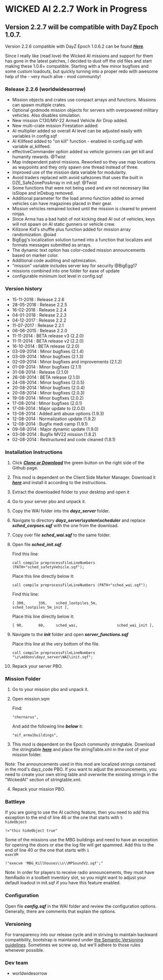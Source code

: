 WICKED AI 2.2.7 Work in Progress
==============

## Version 2.2.7 will be compatible with DayZ Epoch 1.0.7.

Version 2.2.6 compatible with DayZ Epoch 1.0.6.2 can be found ***[Here](https://github.com/f3cuk/WICKED-AI/releases/tag/2.2.6)***.

Since I really like (read love) the Wicked AI missions and support for them has gone in the latest patches, I decided to dust off the old files and start making these 1.0.6+ compatible. Starting with a few minor bugfixes and some custom loadouts, but quickly turning into a proper redo with awesome help of the - very much alive - mod community!

### Release 2.2.6 (worldwidesorrow)
- Mission objects and crates use compact arrays and functions. Missions can spawn multiple crates.
- Optional godmode mission objects for servers with overpowered military vehicles. Also disables simulation.
- New mission C130/MV-22 Armed Vehicle Air Drop added.
- New multi-crate mission Firestation added.
- AI multiplier added so overall AI level can be adjusted easily with variables in config.sqf
- AI Killfeed added to "on kill" function - enabled in config.sqf with variable ai_killfeed.
- effectiveCommander option added so vehicle gunners can get kill and humanity rewards. @Twist
- Map independent patrol missions. Reworked so they use map locations as waypoints and they only spawn one thread instead of three.
- Improved use of the mission data variable for modularity.
- Avoid traders replaced with avoid safezones that uses the built in DZE_SafeZonePosArray in init.sqf. @Twist
- Some functions that were not being used and are not necessary like isSlope and inDebug removed.
- Additional parameter for the load ammo function added so armed vehicles can have magazines placed in their gear.
- Mission vehicles remained locked until the mission is cleared to prevent ninjas.
- Since Arma has a bad habit of not kicking dead AI out of vehicles, keys will not spawn on AI static gunners or vehicle crew.
- Killzone Kid's shuffle plus function added for mission array randomization. @oiad
- BigEgg's localization solution turned into a function that localizes and formats messages submitted as arrays.
- The dynamic text option has color-coded mission announcements based on marker color.
- Additional code auditing and optimization.
- "mission" variable includes server key for security @BigEgg17
- missions combined into one folder for ease of update
- configurable minimum loot level in config.sqf

### Version history
- 15-11-2018 : Release 2.2.6
- 28-05-2018 : Release 2.2.5
- 16-02-2018 : Release 2.2.4
- 04-01-2018 : Release 2.2.3
- 04-12-2017 : Release 2.2.2
- 11-07-2017 : Release 2.2.1
- 06-06-2015 : Release 2.2.0
- 11-11-2014 : BETA release v3 (2.2.0)
- 11-11-2014 : BETA release v2 (2.2.0)
- 16-10-2014 : BETA release (2.2.0)
- 03-09-2014 : Minor bugfixes (2.1.4)
- 03-09-2014 : Minor bugfixes (2.1.3)
- 02-09-2014 : Minor bugfixes and improvements (2.1.2)
- 01-09-2014 : Minor bugfixes (2.1.1)
- 31-08-2014 : Release (2.1.0)
- 26-08-2014 : BETA release (2.1.0)
- 24-08-2014 : Minor bugfixes (2.0.5)
- 20-08-2014 : Minor bugfixes (2.0.4)
- 20-08-2014 : Minor bugfixes (2.0.3)
- 19-08-2014 : Minor bugfixes (2.0.2)
- 17-08-2014 : Minor bugfixes (2.0.1)
- 17-08-2014 : Major update to (2.0.0)
- 13-08-2014 : Added anti abuse options (1.9.3)
- 12-08-2014 : Normalization update (1.9.2)
- 12-08-2014 : Bugfix medi camp (1.9.1)
- 09-08-2014 : Major dynamic update (1.9.0)
- 03-08-2014 : Bugfix MV22 mission (1.8.2)
- 02-08-2014 : Restructured and code cleaned (1.8.1)

### Installation Instructions

1. Click ***[Clone or Download](https://github.com/f3cuk/WICKED-AI/archive/master.zip)*** the green button on the right side of the Github page.

2. This mod is dependent on the Client Side Marker Manager. Download it ***[here](https://github.com/worldwidesorrow/Client-Side-Marker-Manager/)*** and install it according to the instructions.

3. Extract the downloaded folder to your desktop and open it
4. Go to your server pbo and unpack it.
5. Copy the WAI folder into the ***dayz_server*** folder.
6. Navigate to directory ***dayz_server\system\scheduler*** and replace ***sched_corpses.sqf*** with the one from the download.
7. Copy over file ***sched_wai.sqf*** to the same folder.
8. Open file ***sched_init.sqf***.

	Find this line:
	
	```sqf
	call compile preprocessFileLineNumbers (PATH+"sched_safetyVehicle.sqf");
	```
	
	Place this line directly below it:
	
	```sqf
	call compile preprocessFileLineNumbers (PATH+"sched_wai.sqf");
	```
	
	Find this line:
	
	```sqf
	[ 300,	 	336,	sched_lootpiles_5m,         sched_lootpiles_5m_init ],
	```
	
	Place this line directly below it:
	
	```sqf
	[ 90,		60,		sched_wai,					sched_wai_init ],
	```
	
6. Navigate to the ***init*** folder and open ***server_functions.sqf***

	Place this line at the very bottom of the file.
	
	```sqf
	call compile preprocessFileLineNumbers "\z\addons\dayz_server\WAI\init.sqf";
	```

7. Repack your server PBO.

### Mission Folder

1. Go to your mission pbo and unpack it.
2. Open mission.sqm

	Find:
	
	```sqf
	"chernarus",
	```
	
	And add the following line ***below*** it:
	
	```sqf
	"aif_arma1buildings",
	```

3. This mod is dependent on the Epoch community stringtable. Download the stringtable ***[here](https://github.com/oiad/communityLocalizations/)*** and place file stringTable.xml in the root of your mission folder.

Note: The announcements used in this mod are localized strings contained in the mod's dayz_code PBO. If you want to adjust the announcements, you need to create your own string table and overwrite the existing strings in the "WickedAI" section of stringtable.xml.

4. Repack your mission PBO.

### Battleye
If you are going to use the AI caching feature, then you need to add this exception to the end of line 46 or the one that starts with <code>5 hideObject</code>

 ```sqf
 !="this hideObject true"
 ```
 
Some of the missions use the MBG buildings and need to have an exception for opening the doors or else the log file will get spammed.  Add this to the end of line 40 or the one that starts with <code>1 execVM</code>

 ```sqf
 !"execvm 'MBG_Killhouses\\s\\MPSoundV2.sqf';"
 ```

Note: In order for players to receive radio announcements, they must have ItemRadio in a toolbelt inventory slot, so you might want to adjust your default loadout in init.sqf if you have this feature enabled.

### Configuration

Open file ***config.sqf*** in the WAI folder and review the configuration options. Generally, there are comments that explain the options.

### Versioning

For transparency into our release cycle and in striving to maintain backward compatibility, bootstrap is maintained under [the Semantic Versioning guidelines](http://semver.org/). Sometimes we screw up, but we'll adhere to those rules whenever possible.

### Dev team
- worldwidesorrow

